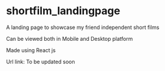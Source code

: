# shortfilm_landingpage
A landing page to showcase my friend independent short films

Can be viewed both in Mobile and Desktop platform 

Made using React js

Url link: To be updated soon
